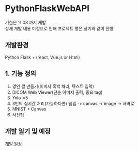 # PythonFlaskWebAPI
기한은 11.08 까지 개발  
상세 개발 내용 미정으로 인해 프로젝트 명은 상기와 같이 진행 

## 개발환경
Python Flask + (react, Vue.js or Html)

## 1. 기능 정의
1. 명언 짤 만들기(이미지 흑백 처리, 텍스트 입력)
2. DICOM Web Viewer(단순 이미지 출력, 중요 tag)
3. Yolo-v5
4. 3번의 실시간 처리(가능하다면) 웹캠 -> canvas -> image -> 서버로 
5. MNIST + Canvas
6. 사진첩


## 개발 일기 및 예정
[개발 일정](https://trello.com/b/gU4xzod0/%EA%B0%9C%EB%B0%9C-%EC%9D%BC%EC%A0%95)  


